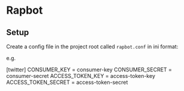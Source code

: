 # Rapbot

## Setup
Create a config file in the project root called `rapbot.conf` in ini format:

e.g.

[twitter]
CONSUMER_KEY = consumer-key
CONSUMER_SECRET = consumer-secret
ACCESS_TOKEN_KEY = access-token-key
ACCESS_TOKEN_SECRET = access-token-secret